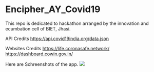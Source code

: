 # Encipher_AY_Covid19
This repo is dedicated to hackathon arranged by the innovation and ecumbation cell of BIET, Jhasi.

API Credits 
https://api.covid19india.org/data.json

Websites Credits
https://life.coronasafe.network/ <br>
https://dashboard.cowin.gov.in/

Here are Schreenshots of the app. 
<img src="https://github.com/gargdev/Encipher_AY_Covid19/blob/main/app/Blue%20Phone%20Text%20Message%20Instagram%20Reel%20Video%20.png" size="20px"/>


